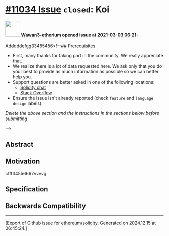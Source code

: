 # [\#11034 Issue](https://github.com/ethereum/solidity/issues/11034) `closed`: Koi

#### <img src="https://avatars.githubusercontent.com/u/79934374?v=4" width="50">[Wawan3-etherium](https://github.com/Wawan3-etherium) opened issue at [2021-03-03 06:21](https://github.com/ethereum/solidity/issues/11034):

Adddddefgg33455456<!--## Prerequisites

- First, many thanks for taking part in the community. We really appreciate that.
- We realize there is a lot of data requested here. We ask only that you do your best to provide as much information as possible so we can better help you.
- Support questions are better asked in one of the following locations:
	- [Solidity chat](https://gitter.im/ethereum/solidity)
	- [Stack Overflow](https://ethereum.stackexchange.com/)
- Ensure the issue isn't already reported (check `feature` and `language design` labels).

*Delete the above section and the instructions in the sections below before submitting*

-->

## Abstract

<!--
Please describe by example what problem you see in the current Solidity language
and reason about it.$$$$$

-->

## Motivation

<!--
In this section you describe how you propose to address the problem you described earlier,
including by giving one or more exemplary source code snippets for demonstration.
-->cfff34556667vvvvg

## Specification

<!--
The technical specification should describe the syntax and semantics of any new feature. The
specification should be detailed enough to allow any developer to implement the functionality.
-->

## Backwards Compatibility

<!--
All language changes that introduce backwards incompatibilities must include a section describing
these incompatibilities and their severity.

Please describe how you propose to deal with these incompatibilities.
-->




-------------------------------------------------------------------------------



[Export of Github issue for [ethereum/solidity](https://github.com/ethereum/solidity). Generated on 2024.12.15 at 06:45:24.]
